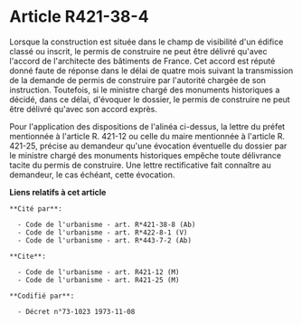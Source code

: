 # Article R421-38-4

Lorsque la construction est située dans le champ de visibilité d'un édifice classé ou inscrit, le permis de construire ne
peut être délivré qu'avec l'accord de l'architecte des bâtiments de France. Cet accord est réputé donné faute de réponse dans
le délai de quatre mois suivant la transmission de la demande de permis de construire par l'autorité chargée de son
instruction. Toutefois, si le ministre chargé des monuments historiques a décidé, dans ce délai, d'évoquer le dossier, le
permis de construire ne peut être délivré qu'avec son accord exprès.

Pour l'application des dispositions de l'alinéa ci-dessus, la lettre du préfet mentionnée à l'article R. 421-12 ou celle du
maire mentionnée à l'article R. 421-25, précise au demandeur qu'une évocation éventuelle du dossier par le ministre chargé
des monuments historiques empêche toute délivrance tacite du permis de construire. Une lettre rectificative fait connaître au
demandeur, le cas échéant, cette évocation.

**Liens relatifs à cet article**

	**Cité par**:

	  - Code de l'urbanisme - art. R*421-38-8 (Ab)
	  - Code de l'urbanisme - art. R*422-8-1 (V)
	  - Code de l'urbanisme - art. R*443-7-2 (Ab)

	**Cite**:

	  - Code de l'urbanisme - art. R421-12 (M)
	  - Code de l'urbanisme - art. R421-25 (M)

	**Codifié par**:

	  - Décret n°73-1023 1973-11-08
